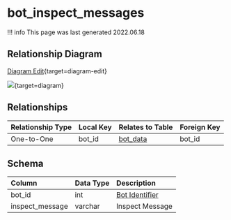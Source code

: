 # bot_inspect_messages

!!! info
	This page was last generated 2022.06.18

## Relationship Diagram

[Diagram Edit](https://mermaid.live/edit#eyJjb2RlIjoiZXJEaWFncmFtXG4gICAgYm90X2luc3BlY3RfbWVzc2FnZXMge1xuICAgICAgICBpbnR1bnNpZ25lZCBib3RfaWRcbiAgICB9XG4gICAgYm90X2RhdGEge1xuICAgICAgICBpbnR1bnNpZ25lZCBib3RfaWRcbiAgICAgICAgaW50dW5zaWduZWQgc3BlbGxzX2lkXG4gICAgICAgIGludHVuc2lnbmVkIG93bmVyX2lkXG4gICAgICAgIHNtYWxsaW50IHpvbmVfaWRcbiAgICB9XG4gICAgYm90X2luc3BlY3RfbWVzc2FnZXMgfHwtLW97IGJvdF9kYXRhIDogT25lLXRvLU9uZVxuXG4iLCJtZXJtYWlkIjp7InRoZW1lIjoiZGVmYXVsdCJ9LCJ1cGRhdGVFZGl0b3IiOnRydWUsImF1dG9TeW5jIjp0cnVlLCJ1cGRhdGVEaWFncmFtIjp0cnVlfQ==){target=diagram-edit}

[![](https://mermaid.ink/img/eyJjb2RlIjoiZXJEaWFncmFtXG4gICAgYm90X2luc3BlY3RfbWVzc2FnZXMge1xuICAgICAgICBpbnR1bnNpZ25lZCBib3RfaWRcbiAgICB9XG4gICAgYm90X2RhdGEge1xuICAgICAgICBpbnR1bnNpZ25lZCBib3RfaWRcbiAgICAgICAgaW50dW5zaWduZWQgc3BlbGxzX2lkXG4gICAgICAgIGludHVuc2lnbmVkIG93bmVyX2lkXG4gICAgICAgIHNtYWxsaW50IHpvbmVfaWRcbiAgICB9XG4gICAgYm90X2luc3BlY3RfbWVzc2FnZXMgfHwtLW97IGJvdF9kYXRhIDogT25lLXRvLU9uZVxuXG4iLCJtZXJtYWlkIjp7InRoZW1lIjoiZGVmYXVsdCJ9LCJ1cGRhdGVFZGl0b3IiOnRydWUsImF1dG9TeW5jIjp0cnVlLCJ1cGRhdGVEaWFncmFtIjp0cnVlfQ==)](https://mermaid.ink/img/eyJjb2RlIjoiZXJEaWFncmFtXG4gICAgYm90X2luc3BlY3RfbWVzc2FnZXMge1xuICAgICAgICBpbnR1bnNpZ25lZCBib3RfaWRcbiAgICB9XG4gICAgYm90X2RhdGEge1xuICAgICAgICBpbnR1bnNpZ25lZCBib3RfaWRcbiAgICAgICAgaW50dW5zaWduZWQgc3BlbGxzX2lkXG4gICAgICAgIGludHVuc2lnbmVkIG93bmVyX2lkXG4gICAgICAgIHNtYWxsaW50IHpvbmVfaWRcbiAgICB9XG4gICAgYm90X2luc3BlY3RfbWVzc2FnZXMgfHwtLW97IGJvdF9kYXRhIDogT25lLXRvLU9uZVxuXG4iLCJtZXJtYWlkIjp7InRoZW1lIjoiZGVmYXVsdCJ9LCJ1cGRhdGVFZGl0b3IiOnRydWUsImF1dG9TeW5jIjp0cnVlLCJ1cGRhdGVEaWFncmFtIjp0cnVlfQ==){target=diagram}


## Relationships

| Relationship Type | Local Key | Relates to Table | Foreign Key |
| :--- | :--- | :--- | :--- |
| One-to-One | bot_id | [bot_data](../../schema/bots/bot_data.md) | bot_id |

## Schema

| Column | Data Type | Description |
| :--- | :--- | :--- |
| bot_id | int | [Bot Identifier](bot_data.md) |
| inspect_message | varchar | Inspect Message |

